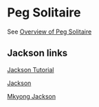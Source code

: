 
# Peg Solitaire

See [Overview of Peg Solitaire](https://www.johnvincent.io/johnvincent/peg-solitaire-overview/)


## Jackson links

[Jackson Tutorial](https://www.journaldev.com/2324/jackson-json-java-parser-api-example-tutorial)

[Jackson](https://howtodoinjava.com/jackson/jackson-2-convert-json-to-from-java-object/)

[Mkyong Jackson](https://mkyong.com/java/jackson-2-convert-java-object-to-from-json/)
